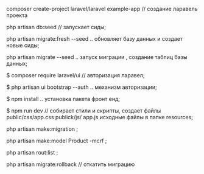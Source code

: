 composer create-project laravel/laravel example-app // создание ларавель проекта

php artisan db:seed // запускает сиды;

php artisan migrate:fresh --seed .. обновляет базу данных и создает новые сиды;

php artisan migrate --seed .. запуск миграции , создание таблиц базы данных;

$ composer require laravel/ui // авторизация ларавел;

$ php artisan ui bootstrap --auth .. механизм авторизации;

$ npm install .. установка пакета фронт енд;

$ npm run dev // собирает стили и скрипты, создает файлы public/css/app.css 
    publick/js/ app.js исходные файлы в папке resources;

php artisan make:migration ;

php artisan make:model Product -mcrf ;

php artisan rout:list ;

php artisan migrate:rollback // откатить миграцию

